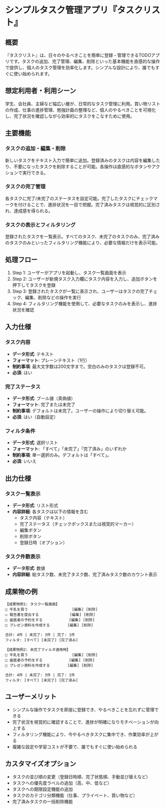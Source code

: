 # シンプルタスク管理アプリ『タスクリスト』

## 概要
『タスクリスト』は、日々のやるべきことを簡単に登録・管理できるTODOアプリです。タスクの追加、完了管理、編集、削除といった基本機能を直感的な操作で提供し、個人のタスク管理を効率化します。シンプルな設計により、誰でもすぐに使い始められます。

## 想定利用者・利用シーン
学生、会社員、主婦など幅広い層が、日常的なタスク管理に利用。買い物リストの作成、仕事の進捗管理、勉強計画の整理など、個人のやるべきことを可視化し、完了状況を確認しながら効率的にタスクをこなすために使用。

## 主要機能
### タスクの追加・編集・削除
新しいタスクをテキスト入力で簡単に追加。登録済みのタスクは内容を編集したり、不要になったタスクを削除することが可能。各操作は直感的なボタンやアクションで実行できる。

### タスクの完了管理
各タスクに完了/未完了のステータスを設定可能。完了したタスクにチェックマークを付けることで、進捗状況を一目で把握。完了済みタスクは視覚的に区別され、達成感を得られる。

### タスクの表示とフィルタリング
登録されたタスクを一覧表示。すべてのタスク、未完了のタスクのみ、完了済みのタスクのみといったフィルタリング機能により、必要な情報だけを表示可能。

## 処理フロー
1. Step 1: ユーザーがアプリを起動し、タスク一覧画面を表示
2. Step 2: ユーザーが新規タスク入力欄にタスク内容を入力し、追加ボタンを押下してタスクを登録
3. Step 3: 登録されたタスクが一覧に表示され、ユーザーはタスクの完了チェック、編集、削除などの操作を実行
4. Step 4: フィルタリング機能を使用して、必要なタスクのみを表示し、進捗状況を確認

## 入力仕様
### タスク内容
- **データ形式**: テキスト
- **フォーマット**: プレーンテキスト（1行）
- **制約事項**: 最大文字数は200文字まで。空白のみのタスクは登録不可。
- **必須**: はい

### 完了ステータス
- **データ形式**: ブール値（真偽値）
- **フォーマット**: 完了または未完了
- **制約事項**: デフォルトは未完了。ユーザーの操作により切り替え可能。
- **必須**: はい（自動設定）

### フィルタ条件
- **データ形式**: 選択リスト
- **フォーマット**: 「すべて」「未完了」「完了済み」のいずれか
- **制約事項**: 単一選択のみ。デフォルトは「すべて」。
- **必須**: いいえ

## 出力仕様
### タスク一覧表示
- **データ形式**: リスト形式
- **内容詳細**: 各タスクは以下の情報を含む
  - タスク内容（テキスト）
  - 完了ステータス（チェックボックスまたは視覚的マーカー）
  - 編集ボタン
  - 削除ボタン
  - 登録日時（オプション）

### タスク件数表示
- **データ形式**: 数値
- **内容詳細**: 総タスク数、未完了タスク数、完了済みタスク数のカウント表示

## 成果物の例
```
【成果物例1: タスク一覧画面】
□ 牛乳を買う                    [編集] [削除]
☑ 報告書を提出する              [編集] [削除]
□ 歯医者の予約をする            [編集] [削除]
□ プレゼン資料を作成する        [編集] [削除]

合計: 4件 | 未完了: 3件 | 完了: 1件
フィルタ: [すべて] [未完了] [完了済み]
```

```
【成果物例2: 未完了フィルタ適用時】
□ 牛乳を買う                    [編集] [削除]
□ 歯医者の予約をする            [編集] [削除]
□ プレゼン資料を作成する        [編集] [削除]

合計: 4件 | 未完了: 3件 | 完了: 1件
フィルタ: [すべて] [未完了] [完了済み]
```

## ユーザーメリット
- シンプルな操作でタスクを即座に登録でき、やるべきことを忘れずに管理できる
- 完了状況を視覚的に確認することで、進捗が明確になりモチベーションが向上する
- フィルタリング機能により、今やるべきタスクに集中でき、作業効率が上がる
- 複雑な設定や学習コストが不要で、誰でもすぐに使い始められる

## カスタマイズオプション
- タスクの並び順の変更（登録日時順、完了状態順、手動並び替えなど）
- タスクへの優先度ラベルの追加（高、中、低など）
- タスクへの期限設定機能の追加
- タスクのカテゴリ分類機能（仕事、プライベート、買い物など）
- 完了済みタスクの一括削除機能